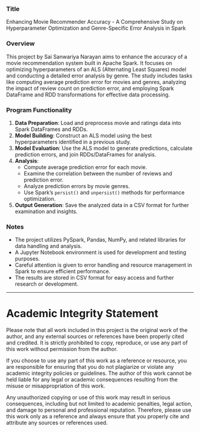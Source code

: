 ### Title
Enhancing Movie Recommender Accuracy - A Comprehensive Study on Hyperparameter Optimization and Genre-Specific Error Analysis in Spark

### Overview
This project by Sai Sanwariya Narayan aims to enhance the accuracy of a movie recommendation system built in Apache Spark. It focuses on optimizing hyperparameters of an ALS (Alternating Least Squares) model and conducting a detailed error analysis by genre. The study includes tasks like computing average prediction error for movies and genres, analyzing the impact of review count on prediction error, and employing Spark DataFrame and RDD transformations for effective data processing.

### Program Functionality
1. **Data Preparation**: Load and preprocess movie and ratings data into Spark DataFrames and RDDs.
2. **Model Building**: Construct an ALS model using the best hyperparameters identified in a previous study.
3. **Model Evaluation**: Use the ALS model to generate predictions, calculate prediction errors, and join RDDs/DataFrames for analysis.
4. **Analysis**: 
   - Compute average prediction error for each movie.
   - Examine the correlation between the number of reviews and prediction error.
   - Analyze prediction errors by movie genres.
   - Use Spark’s `persist()` and `unpersist()` methods for performance optimization.
5. **Output Generation**: Save the analyzed data in a CSV format for further examination and insights.

### Notes
- The project utilizes PySpark, Pandas, NumPy, and related libraries for data handling and analysis.
- A Jupyter Notebook environment is used for development and testing purposes.
- Careful attention is given to error handling and resource management in Spark to ensure efficient performance.
- The results are stored in CSV format for easy access and further research or development.

---

# Academic Integrity Statement

Please note that all work included in this project is the original work of the author, and any external sources or references have been properly cited and credited. It is strictly prohibited to copy, reproduce, or use any part of this work without permission from the author.

If you choose to use any part of this work as a reference or resource, you are responsible for ensuring that you do not plagiarize or violate any academic integrity policies or guidelines. The author of this work cannot be held liable for any legal or academic consequences resulting from the misuse or misappropriation of this work.

Any unauthorized copying or use of this work may result in serious consequences, including but not limited to academic penalties, legal action, and damage to personal and professional reputation. Therefore, please use this work only as a reference and always ensure that you properly cite and attribute any sources or references used.
